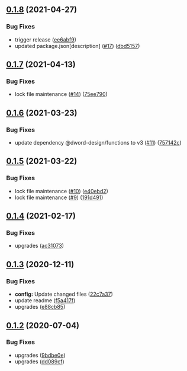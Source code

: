 ## [0.1.8](https://github.com/dword-design/ceiling-plugin-mongodb/compare/v0.1.7...v0.1.8) (2021-04-27)


### Bug Fixes

* trigger release ([ee6abf9](https://github.com/dword-design/ceiling-plugin-mongodb/commit/ee6abf9e213480a780ca1531e581719dc760be2c))
* updated package.json[description] ([#17](https://github.com/dword-design/ceiling-plugin-mongodb/issues/17)) ([dbd5157](https://github.com/dword-design/ceiling-plugin-mongodb/commit/dbd51575c52cfe99d65d68448cbae8f133e03d17))

## [0.1.7](https://github.com/dword-design/ceiling-plugin-mongodb/compare/v0.1.6...v0.1.7) (2021-04-13)


### Bug Fixes

* lock file maintenance ([#14](https://github.com/dword-design/ceiling-plugin-mongodb/issues/14)) ([75ee790](https://github.com/dword-design/ceiling-plugin-mongodb/commit/75ee7907b2e2f0132e5727a0f0549ba2ed368dc9))

## [0.1.6](https://github.com/dword-design/ceiling-plugin-mongodb/compare/v0.1.5...v0.1.6) (2021-03-23)


### Bug Fixes

* update dependency @dword-design/functions to v3 ([#11](https://github.com/dword-design/ceiling-plugin-mongodb/issues/11)) ([757142c](https://github.com/dword-design/ceiling-plugin-mongodb/commit/757142c260f660aa9de3987007386a218bc0ed88))

## [0.1.5](https://github.com/dword-design/ceiling-plugin-mongodb/compare/v0.1.4...v0.1.5) (2021-03-22)


### Bug Fixes

* lock file maintenance ([#10](https://github.com/dword-design/ceiling-plugin-mongodb/issues/10)) ([e40ebd2](https://github.com/dword-design/ceiling-plugin-mongodb/commit/e40ebd2590643606e59d194d350c757da8f6b048))
* lock file maintenance ([#9](https://github.com/dword-design/ceiling-plugin-mongodb/issues/9)) ([191d491](https://github.com/dword-design/ceiling-plugin-mongodb/commit/191d49180f0861d7a88f8115180ddc681b116143))

## [0.1.4](https://github.com/dword-design/ceiling-plugin-mongodb/compare/v0.1.3...v0.1.4) (2021-02-17)


### Bug Fixes

* upgrades ([ac31073](https://github.com/dword-design/ceiling-plugin-mongodb/commit/ac31073181730781880042c0856d4941a9185bc8))

## [0.1.3](https://github.com/dword-design/ceiling-plugin-mongodb/compare/v0.1.2...v0.1.3) (2020-12-11)


### Bug Fixes

* **config:** Update changed files ([22c7a37](https://github.com/dword-design/ceiling-plugin-mongodb/commit/22c7a37ec8ccf89d489d65bf9acc63733f31af4d))
* update readme ([f5a417f](https://github.com/dword-design/ceiling-plugin-mongodb/commit/f5a417f30277961e6dd518520fe67e0be78d6b81))
* upgrades ([e88cb85](https://github.com/dword-design/ceiling-plugin-mongodb/commit/e88cb85438febe6253b036edebac286ba686c9e4))

## [0.1.2](https://github.com/dword-design/ceiling-plugin-mongodb/compare/v0.1.1...v0.1.2) (2020-07-04)


### Bug Fixes

* upgrades ([9bdbe0e](https://github.com/dword-design/ceiling-plugin-mongodb/commit/9bdbe0e902fd410b8164b3af81688f5b2a808e44))
* upgrades ([dd089cf](https://github.com/dword-design/ceiling-plugin-mongodb/commit/dd089cf8c762a1ad882bcb77d126f4ff982626e1))

